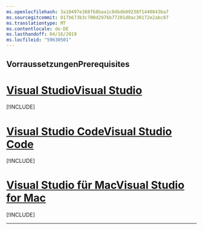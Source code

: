 ```yaml
---
ms.openlocfilehash: 3a10497e388f68baa1c84bdb09238f1440843ba7
ms.sourcegitcommit: 017b673b3c700d2976b77201d0ac30172e2abc87
ms.translationtype: MT
ms.contentlocale: de-DE
ms.lasthandoff: 04/16/2019
ms.locfileid: "59630501"
---
```

## <a name="prerequisites"></a><span data-ttu-id="7b617-101">Vorraussetzungen</span><span class="sxs-lookup"><span data-stu-id="7b617-101">Prerequisites</span></span>

# <a name="visual-studiotabvisual-studio"></a>[<span data-ttu-id="7b617-102">Visual Studio</span><span class="sxs-lookup"><span data-stu-id="7b617-102">Visual Studio</span></span>](#tab/visual-studio)

[!INCLUDE[](~/includes/net-core-prereqs-vs-3.0.md)]

# <a name="visual-studio-codetabvisual-studio-code"></a>[<span data-ttu-id="7b617-103">Visual Studio Code</span><span class="sxs-lookup"><span data-stu-id="7b617-103">Visual Studio Code</span></span>](#tab/visual-studio-code)

[!INCLUDE[](~/includes/net-core-prereqs-vsc-3.0.md)]

# <a name="visual-studio-for-mactabvisual-studio-mac"></a>[<span data-ttu-id="7b617-104">Visual Studio für Mac</span><span class="sxs-lookup"><span data-stu-id="7b617-104">Visual Studio for Mac</span></span>](#tab/visual-studio-mac)

[!INCLUDE[](~/includes/net-core-prereqs-mac-3.0.md)]

---